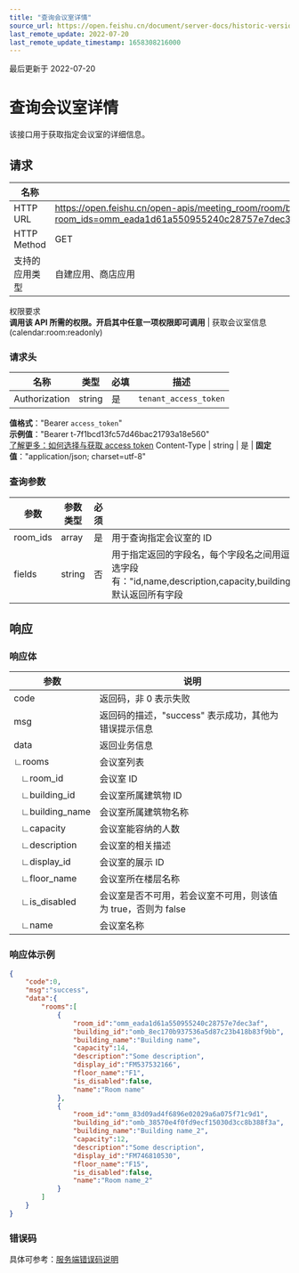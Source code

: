 ```yaml
---
title: "查询会议室详情"
source_url: https://open.feishu.cn/document/server-docs/historic-version/meeting_room-v1/api-reference/query-meeting-room-details
last_remote_update: 2022-07-20
last_remote_update_timestamp: 1658308216000
---
```

最后更新于 2022-07-20

# 查询会议室详情

该接口用于获取指定会议室的详细信息。

## 请求
名称 | 值
---|---
HTTP URL | https://open.feishu.cn/open-apis/meeting_room/room/batch_get?room_ids=omm_eada1d61a550955240c28757e7dec3af&room_ids=omm_83d09ad4f6896e02029a6a075f71c9d1&fields=*
HTTP Method | GET
支持的应用类型 | 自建应用、商店应用
权限要求  
 **调用该 API 所需的权限。开启其中任意一项权限即可调用** | 获取会议室信息(calendar:room:readonly)

### 请求头

名称 | 类型 | 必填 | 描述
--- | --- | --- | ---
Authorization | string | 是 | `tenant_access_token`  
**值格式**："Bearer `access_token`"  
**示例值**："Bearer t-7f1bcd13fc57d46bac21793a18e560"  
 [了解更多：如何选择与获取 access token](https://open.feishu.cn/document/uAjLw4CM/ugTN1YjL4UTN24CO1UjN/trouble-shooting/how-to-choose-which-type-of-token-to-use)
Content-Type | string | 是 | **固定值**："application/json; charset=utf-8"

### 查询参数

| **参数** | **参数类型** | **必须** | **说明**                                                     |
| -------- | ------------ | -------- | ------------------------------------------------------------ |
| room_ids | array<string>        | 是       | 用于查询指定会议室的 ID                                      |
| fields   | string       | 否       | 用于指定返回的字段名，每个字段名之间用逗号 "," 分隔，如：“id,name”，"*" 表示返回全部字段，可选字段有："id,name,description,capacity,building_id,building_name,floor_name,is_disabled,display_id"，默认返回所有字段 |

## 响应

### 响应体

| **参数**       | **说明**                                                     |
| -------------- | ------------------------------------------------------------ |
| code           | 返回码，非 0 表示失败                                        |
| msg            | 返回码的描述，"success" 表示成功，其他为错误提示信息         |
| data           | 返回业务信息                                                 |
| ∟rooms         | 会议室列表                                                   |
| &nbsp;&nbsp;&nbsp;∟room_id       | 会议室 ID                                                    |
| &nbsp;&nbsp;&nbsp;∟building_id   | 会议室所属建筑物 ID                                          |
| &nbsp;&nbsp;&nbsp;∟building_name | 会议室所属建筑物名称                                         |
| &nbsp;&nbsp;&nbsp;∟capacity      | 会议室能容纳的人数                                           |
| &nbsp;&nbsp;&nbsp;∟description   | 会议室的相关描述                                             |
| &nbsp;&nbsp;&nbsp;∟display_id    | 会议室的展示 ID                                              |
| &nbsp;&nbsp;&nbsp;∟floor_name    | 会议室所在楼层名称                                           |
| &nbsp;&nbsp;&nbsp;∟is_disabled   | 会议室是否不可用，若会议室不可用，则该值为 true，否则为 false |
| &nbsp;&nbsp;&nbsp;∟name          | 会议室名称                                                   |

### 响应体示例

```json
{
    "code":0,
    "msg":"success",
    "data":{
        "rooms":[
            {
                "room_id":"omm_eada1d61a550955240c28757e7dec3af",
                "building_id":"omb_8ec170b937536a5d87c23b418b83f9bb",
                "building_name":"Building name",
                "capacity":14,
                "description":"Some description",
                "display_id":"FM537532166",
                "floor_name":"F1",
                "is_disabled":false,
                "name":"Room name"
            },
            {
                "room_id":"omm_83d09ad4f6896e02029a6a075f71c9d1",
                "building_id":"omb_38570e4f0fd9ecf15030d3cc8b388f3a",
                "building_name":"Building name_2",
                "capacity":12,
                "description":"Some description",
                "display_id":"FM746810530",
                "floor_name":"F15",
                "is_disabled":false,
                "name":"Room name_2"
            }
        ]
    }
}
```

### 错误码

具体可参考：[服务端错误码说明](https://open.feishu.cn/document/ukTMukTMukTM/ugjM14COyUjL4ITN)
